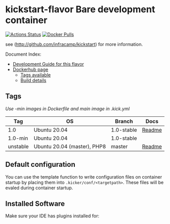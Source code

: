 
# kickstart-flavor Bare development container

[![Actions Status](https://github.com/nfra-project/kickstart-flavor-bare/workflows/test/badge.svg)](https://github.com/nfra-project/kickstart-flavor-php/actions)
[![Docker Pulls](https://img.shields.io/docker/pulls/nfra/kickstart-flavor-bare.svg)](https://github.com/nfra-project/kickstart-flavor-php)

see (http://github.com/infracamp/kickstart) for more information.

Document Index:

- [Development Guide for this flavor](DEVELOPMENT.md)
- [Dockerhub page](https://hub.docker.com/r/nfra/kickstart-flavor-bare/)
    - [Tags available](https://hub.docker.com/r/nfra/kickstart-flavor-bare/tags/)
    - [Build details](https://hub.docker.com/r/nfra/kickstart-flavor-bare/builds/)


## Tags

*Use -min images in Dockerfile and main image in .kick.yml*

| Tag         | OS                            | Branch     | Docs |
|-------------|-------------------------------|------------|------|
| 1.0         | Ubuntu 20.04                  | 1.0-stable | [Readme](https://github.com/nfra-project/kickstart-flavor-bare/tree/1.0-stable) |
| 1.0-min     | Ubuntu 20.04                  | 1.0-stable | |
| unstable    | Ubuntu 20.04 (master), PHP8   | master     | [Readme](https://github.com/nfra-project/kickstart-flavor-bare/) |


## Default configuration

You can use the template function to write configuration files on container startup by placing them
into `.kicker/conf/<targetpath>`. These files will be evaled during container startup.

## Installed Software

Make sure your IDE has plugins installed for:

